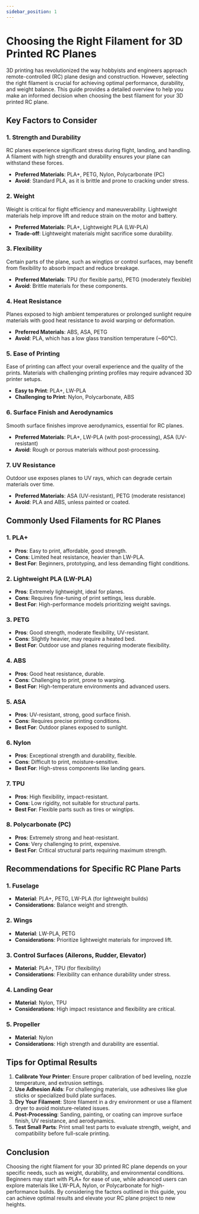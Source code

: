 ```yaml
---
sidebar_position: 1
---
```


# Choosing the Right Filament for 3D Printed RC Planes

3D printing has revolutionized the way hobbyists and engineers approach remote-controlled (RC) plane design and construction. However, selecting the right filament is crucial for achieving optimal performance, durability, and weight balance. This guide provides a detailed overview to help you make an informed decision when choosing the best filament for your 3D printed RC plane.

## Key Factors to Consider

### 1. **Strength and Durability**
RC planes experience significant stress during flight, landing, and handling. A filament with high strength and durability ensures your plane can withstand these forces.

- **Preferred Materials**: PLA+, PETG, Nylon, Polycarbonate (PC)
- **Avoid**: Standard PLA, as it is brittle and prone to cracking under stress.

### 2. **Weight**
Weight is critical for flight efficiency and maneuverability. Lightweight materials help improve lift and reduce strain on the motor and battery.

- **Preferred Materials**: PLA+, Lightweight PLA (LW-PLA)
- **Trade-off**: Lightweight materials might sacrifice some durability.

### 3. **Flexibility**
Certain parts of the plane, such as wingtips or control surfaces, may benefit from flexibility to absorb impact and reduce breakage.

- **Preferred Materials**: TPU (for flexible parts), PETG (moderately flexible)
- **Avoid**: Brittle materials for these components.

### 4. **Heat Resistance**
Planes exposed to high ambient temperatures or prolonged sunlight require materials with good heat resistance to avoid warping or deformation.

- **Preferred Materials**: ABS, ASA, PETG
- **Avoid**: PLA, which has a low glass transition temperature (~60°C).

### 5. **Ease of Printing**
Ease of printing can affect your overall experience and the quality of the prints. Materials with challenging printing profiles may require advanced 3D printer setups.

- **Easy to Print**: PLA+, LW-PLA
- **Challenging to Print**: Nylon, Polycarbonate, ABS

### 6. **Surface Finish and Aerodynamics**
Smooth surface finishes improve aerodynamics, essential for RC planes.

- **Preferred Materials**: PLA+, LW-PLA (with post-processing), ASA (UV-resistant)
- **Avoid**: Rough or porous materials without post-processing.

### 7. **UV Resistance**
Outdoor use exposes planes to UV rays, which can degrade certain materials over time.

- **Preferred Materials**: ASA (UV-resistant), PETG (moderate resistance)
- **Avoid**: PLA and ABS, unless painted or coated.

## Commonly Used Filaments for RC Planes

### 1. **PLA+**
- **Pros**: Easy to print, affordable, good strength.
- **Cons**: Limited heat resistance, heavier than LW-PLA.
- **Best For**: Beginners, prototyping, and less demanding flight conditions.

### 2. **Lightweight PLA (LW-PLA)**
- **Pros**: Extremely lightweight, ideal for planes.
- **Cons**: Requires fine-tuning of print settings, less durable.
- **Best For**: High-performance models prioritizing weight savings.

### 3. **PETG**
- **Pros**: Good strength, moderate flexibility, UV-resistant.
- **Cons**: Slightly heavier, may require a heated bed.
- **Best For**: Outdoor use and planes requiring moderate flexibility.

### 4. **ABS**
- **Pros**: Good heat resistance, durable.
- **Cons**: Challenging to print, prone to warping.
- **Best For**: High-temperature environments and advanced users.

### 5. **ASA**
- **Pros**: UV-resistant, strong, good surface finish.
- **Cons**: Requires precise printing conditions.
- **Best For**: Outdoor planes exposed to sunlight.

### 6. **Nylon**
- **Pros**: Exceptional strength and durability, flexible.
- **Cons**: Difficult to print, moisture-sensitive.
- **Best For**: High-stress components like landing gears.

### 7. **TPU**
- **Pros**: High flexibility, impact-resistant.
- **Cons**: Low rigidity, not suitable for structural parts.
- **Best For**: Flexible parts such as tires or wingtips.

### 8. **Polycarbonate (PC)**
- **Pros**: Extremely strong and heat-resistant.
- **Cons**: Very challenging to print, expensive.
- **Best For**: Critical structural parts requiring maximum strength.

## Recommendations for Specific RC Plane Parts

### 1. **Fuselage**
- **Material**: PLA+, PETG, LW-PLA (for lightweight builds)
- **Considerations**: Balance weight and strength.

### 2. **Wings**
- **Material**: LW-PLA, PETG
- **Considerations**: Prioritize lightweight materials for improved lift.

### 3. **Control Surfaces (Ailerons, Rudder, Elevator)**
- **Material**: PLA+, TPU (for flexibility)
- **Considerations**: Flexibility can enhance durability under stress.

### 4. **Landing Gear**
- **Material**: Nylon, TPU
- **Considerations**: High impact resistance and flexibility are critical.

### 5. **Propeller**
- **Material**: Nylon
- **Considerations**: High strength and durability are essential.

## Tips for Optimal Results

1. **Calibrate Your Printer**: Ensure proper calibration of bed leveling, nozzle temperature, and extrusion settings.
2. **Use Adhesion Aids**: For challenging materials, use adhesives like glue sticks or specialized build plate surfaces.
3. **Dry Your Filament**: Store filament in a dry environment or use a filament dryer to avoid moisture-related issues.
4. **Post-Processing**: Sanding, painting, or coating can improve surface finish, UV resistance, and aerodynamics.
5. **Test Small Parts**: Print small test parts to evaluate strength, weight, and compatibility before full-scale printing.

## Conclusion

Choosing the right filament for your 3D printed RC plane depends on your specific needs, such as weight, durability, and environmental conditions. Beginners may start with PLA+ for ease of use, while advanced users can explore materials like LW-PLA, Nylon, or Polycarbonate for high-performance builds. By considering the factors outlined in this guide, you can achieve optimal results and elevate your RC plane project to new heights.

